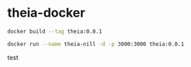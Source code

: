 # theia-docker

```sh
docker build --tag theia:0.0.1
```

```sh
docker run --name theia-nill -d -p 3000:3000 theia:0.0.1
```

test
